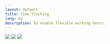```yaml
---
layout: default
title: Time Tracking
lang: my
description: To enable flexible working hours.
---
```


<img src="https://lh3.googleusercontent.com/nry3hFSoPPRu7xvh07TF3spLPr9u0Gcc91AVV8v-_Sye4nJrkbzZ-p2larbbhPYrR6hItkXQNkAYKV2kSF2ZeeH45Qz9u1FEO4jnicg9tnU49kcczIiYsHUJzXlAsZADv48A7NAbYQ=w600-h315-p-k" />

<img src="https://lh3.googleusercontent.com/BusSxQC-v7oDVsaMpcnwQ6_UzNRYpksdX9o3TpyhYA8on9SlLwfUEDk5kQPWeAuw7DI1fnS2nOnfmi9Sck6DAYkkz-Wykazl7WCGxze-G7OkyLZp_6IGZr2Rf2dOrTmkCLLGNDgIIQ=w461-h315-p-k" />

<img src="https://lh3.googleusercontent.com/YkBG9YRJgsZjA3RCsFn0AeD7xopJYwZSdCTzFyT8pn9kQMZZGF2N1h6hT7f7PDneCKIj5CYZ5dJYlpKImIi3nkXgcdda-bvrBy7B-X2eTsCpObRPIK-bW4_zHcp_PIM7gEDzL8drpA=w457-h315-p-k" />